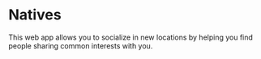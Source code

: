 # Natives
This web app allows you to socialize in new locations by helping you find people sharing common interests with you. 
